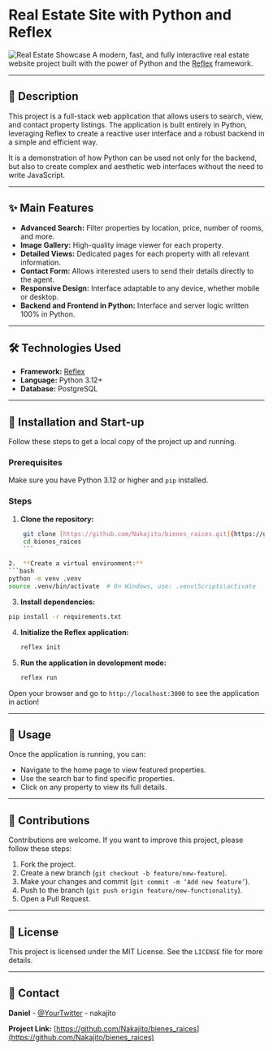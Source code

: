 # Real Estate Site with Python and Reflex

![Real Estate Showcase](https://raw.githubusercontent.com/username/repo/main/assets/screenshot.png) A modern, fast, and fully interactive real estate website project built with the power of Python and the [Reflex](https://reflex.dev/) framework.

---

## 📜 Description

This project is a full-stack web application that allows users to search, view, and contact property listings. The application is built entirely in Python, leveraging Reflex to create a reactive user interface and a robust backend in a simple and efficient way.

It is a demonstration of how Python can be used not only for the backend, but also to create complex and aesthetic web interfaces without the need to write JavaScript.

---

## ✨ Main Features

* **Advanced Search:** Filter properties by location, price, number of rooms, and more.
* **Image Gallery:** High-quality image viewer for each property.
* **Detailed Views:** Dedicated pages for each property with all relevant information.
* **Contact Form:** Allows interested users to send their details directly to the agent.
* **Responsive Design:** Interface adaptable to any device, whether mobile or desktop.
* **Backend and Frontend in Python:** Interface and server logic written 100% in Python.

---

## 🛠️ Technologies Used

* **Framework:** [Reflex](https://reflex.dev/)
* **Language:** Python 3.12+
* **Database:** PostgreSQL

---

## 🚀 Installation and Start-up

Follow these steps to get a local copy of the project up and running.

### **Prerequisites**

Make sure you have Python 3.12 or higher and `pip` installed.

### **Steps**

1.  **Clone the repository:**
```bash
    git clone [https://github.com/Nakajito/bienes_raices.git](https://github.com/Nakajito/bienes_raices.git)
    cd bienes_raices
    ```

2.  **Create a virtual environment:**
```bash
python -m venv .venv
source .venv/bin/activate  # On Windows, use: .venv\Scripts\activate
```

3.  **Install dependencies:**
```bash
pip install -r requirements.txt
```

4.  **Initialize the Reflex application:**
    ```bash
    reflex init
    ```

5.  **Run the application in development mode:**
    ```bash
    reflex run
    ```

Open your browser and go to `http://localhost:3000` to see the application in action!

---

## 📖 Usage

Once the application is running, you can:

* Navigate to the home page to view featured properties.
* Use the search bar to find specific properties.
* Click on any property to view its full details.

---

## 🤝 Contributions

Contributions are welcome. If you want to improve this project, please follow these steps:

1.  Fork the project.
2.  Create a new branch (`git checkout -b feature/new-feature`).
3.  Make your changes and commit (`git commit -m ‘Add new feature’`).
4.  Push to the branch (`git push origin feature/new-functionality`).
5.  Open a Pull Request.

---

## 📄 License

This project is licensed under the MIT License. See the `LICENSE` file for more details.

---

## 📧 Contact

**Daniel** - [@YourTwitter](https://twitter.com/nakajito) - nakajito

**Project Link:** [https://github.com/Nakajito/bienes_raices](https://github.com/Nakajito/bienes_raices)